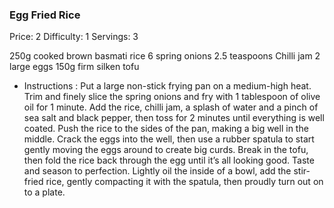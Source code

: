 ### Egg Fried Rice  ###
Price: 2
Difficulty: 1
Servings: 3

250g cooked brown basmati rice
6 spring onions
2.5 teaspoons Chilli jam
2 large eggs
150g firm silken tofu


  - Instructions :
  Put a large non-stick frying pan on a medium-high heat.
  Trim and finely slice the spring onions and fry with 1 tablespoon of olive oil for 1 minute.
  Add the rice, chilli jam, a splash of water and a pinch of sea salt and black pepper, then toss for 2 minutes until everything is well coated.
  Push the rice to the sides of the pan, making a big well in the middle. Crack the eggs into the well, then use a rubber spatula to start gently moving the eggs around to create big curds.
  Break in the tofu, then fold the rice back through the egg until it’s all looking good. Taste and season to perfection.
  Lightly oil the inside of a bowl, add the stir-fried rice, gently compacting it with the spatula, then proudly turn out on to a plate.
  
